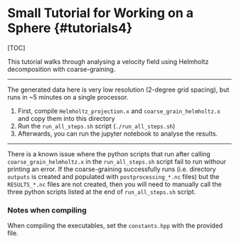 # Small Tutorial for Working on a Sphere {#tutorials4}
[TOC]

This tutorial walks through analysing a velocity field using Helmholtz decomposition with coarse-graining.

---

The generated data here is very low resolution (2-degree grid spacing), but runs in ~5 minutes on a single processor.

1. First, compile `Helmholtz_projection.x` and `coarse_grain_helmholtz.x` and copy them into this directory
2. Run the `run_all_steps.sh` script (`./run_all_steps.sh`)
3. Afterwards, you can run the jupyter notebook to analyse the results.

---

There is a known issue where the python scripts that run after calling `coarse_grain_helmholtz.x` in the `run_all_steps.sh` script fail to run withour printing an error. 
If the coarse-graining successfully runs (i.e. directory `outputs` is created and populated with `postprocessing_*.nc` files) but the `RESULTS_*.nc` files are not created, then you will need to manually call the three python scripts listed at the end of `run_all_steps.sh` script.


### Notes when compiling

When compiling the executables, set the `constants.hpp` with the provided file.

